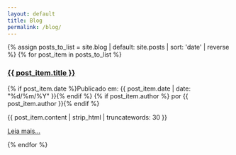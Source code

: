 ```yaml
---
layout: default
title: Blog
permalink: /blog/
---
```


<div class="post-list">
  {% assign posts_to_list = site.blog | default: site.posts | sort: 'date' | reverse %}
  {% for post_item in posts_to_list %}
    <article class="mb-4 pb-3 border-bottom">
      <h3><a href="{{ post_item.url | relative_url }}">{{ post_item.title }}</a></h3>
      <p class="text-muted small">
        {% if post_item.date %}Publicado em: {{ post_item.date | date: "%d/%m/%Y" }}{% endif %}
        {% if post_item.author %} por {{ post_item.author }}{% endif %}
      </p>
      {{ post_item.content | strip_html | truncatewords: 30 }}
      <p><a href="{{ post_item.url | relative_url }}">Leia mais...</a></p>
    </article>
  {% endfor %}
</div>